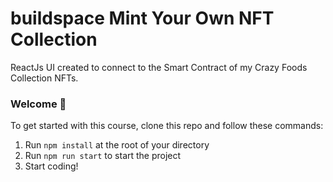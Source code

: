 # buildspace Mint Your Own NFT Collection

ReactJs UI created to connect to the Smart Contract of my Crazy Foods Collection NFTs.

### **Welcome 👋**
To get started with this course, clone this repo and follow these commands:

1. Run `npm install` at the root of your directory
2. Run `npm run start` to start the project
3. Start coding!

